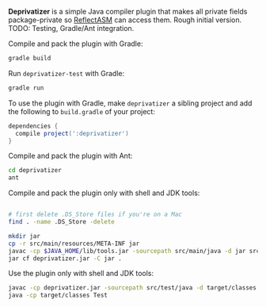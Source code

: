 **Deprivatizer** is a simple Java compiler plugin that makes all private fields package-private so [ReflectASM](/EsotericSoftware/reflectasm) can access them. Rough initial version. TODO: Testing, Gradle/Ant integration.

Compile and pack the plugin with Gradle:

```sh
gradle build
```

Run ```deprivatizer-test``` with Gradle:

```sh
gradle run
```

To use the plugin with Gradle, make ```deprivatizer``` a sibling project and add the following to ```build.gradle``` of your project:

```gradle
dependencies {
  compile project(':deprivatizer')
}
```

Compile and pack the plugin with Ant:
```sh
cd deprivatizer
ant
```

Compile and pack the plugin only with shell and JDK tools:

```sh

# first delete .DS_Store files if you're on a Mac
find . -name .DS_Store -delete

mkdir jar
cp -r src/main/resources/META-INF jar
javac -cp $JAVA_HOME/lib/tools.jar -sourcepath src/main/java -d jar src/main/java/com/example/deprivatizer/Deprivatizer.java
jar cf deprivatizer.jar -C jar .
```

Use the plugin only with shell and JDK tools:

```sh
javac -cp deprivatizer.jar -sourcepath src/test/java -d target/classes src/test/java/Test.java
java -cp target/classes Test
```
